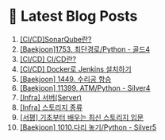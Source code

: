 # 📕 Latest Blog Posts

<ol><li><a href='https://lucy-devblog.tistory.com/entry/CICDSonarQube%EB%9E%80' target='_blank'>[CI/CD]SonarQube란?</a></li><li><a href='https://lucy-devblog.tistory.com/entry/Baekjoon1753-%EC%B5%9C%EB%8B%A8%EA%B2%BD%EB%A1%9CPython-%EA%B3%A8%EB%93%9C4' target='_blank'>[Baekjoon]1753. 최단경로/Python - 골드4</a></li><li><a href='https://lucy-devblog.tistory.com/entry/CICD-CICD%EB%9E%80' target='_blank'>[CI/CD] CI/CD란?</a></li><li><a href='https://lucy-devblog.tistory.com/entry/CICD-Docker%EB%A1%9C-Jenkins-%EC%84%A4%EC%B9%98%ED%95%98%EA%B8%B0' target='_blank'>[CI/CD] Docker로 Jenkins 설치하기</a></li><li><a href='https://lucy-devblog.tistory.com/entry/Baekjoon-1449-%EC%88%98%EB%A6%AC%EA%B3%B5-%ED%95%AD%EC%8A%B9' target='_blank'>[Baekjoon] 1449. 수리공 항승</a></li><li><a href='https://lucy-devblog.tistory.com/entry/Baekjoon-11399-ATMPython-Silver4' target='_blank'>[Baekjoon] 11399. ATM/Python - Silver4</a></li><li><a href='https://lucy-devblog.tistory.com/entry/Infra-%EC%84%9C%EB%B2%84Server' target='_blank'>[Infra] 서버(Server)</a></li><li><a href='https://lucy-devblog.tistory.com/entry/Infra-%EC%8A%A4%ED%86%A0%EB%A6%AC%EC%A7%80-%EC%A2%85%EB%A5%98' target='_blank'>[Infra] 스토리지 종류</a></li><li><a href='https://lucy-devblog.tistory.com/entry/%EC%84%9C%ED%8F%89-%EA%B8%B0%EC%B4%88%EB%B6%80%ED%84%B0-%EB%B0%B0%EC%9A%B0%EB%8A%94-%EC%B5%9C%EC%8B%A0-%EC%8A%A4%ED%86%A0%EB%A6%AC%EC%A7%80-%EC%9E%85%EB%AC%B8' target='_blank'>[서평] 기초부터 배우는 최신 스토리지 입문</a></li><li><a href='https://lucy-devblog.tistory.com/entry/Baekjoon-1010%EB%8B%A4%EB%A6%AC-%EB%86%93%EA%B8%B0Python-Silver5' target='_blank'>[Baekjoon] 1010.다리 놓기/Python - Silver5</a></li></ol>